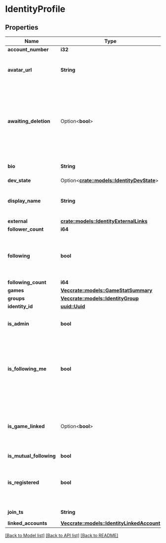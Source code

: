 # IdentityProfile

## Properties

Name | Type | Description | Notes
------------ | ------------- | ------------- | -------------
**account_number** | **i32** |  | 
**avatar_url** | **String** | The URL of this identity's avatar image. | 
**awaiting_deletion** | Option<**bool**> | Whether or not this identity is awaiting account deletion. Only visible to when the requestee is this identity. | [optional]
**bio** | **String** | Follows regex ^(?:[^\\n\\r]+\\n?|\\n){1,5}$ | 
**dev_state** | Option<[**crate::models::IdentityDevState**](IdentityDevState.md)> |  | [optional]
**display_name** | **String** | Represent a resource's readable display name. | 
**external** | [**crate::models::IdentityExternalLinks**](IdentityExternalLinks.md) |  | 
**follower_count** | **i64** |  | 
**following** | **bool** | Whether or not the requestee's identity is following this identity. | 
**following_count** | **i64** |  | 
**games** | [**Vec<crate::models::GameStatSummary>**](GameStatSummary.md) |  | 
**groups** | [**Vec<crate::models::IdentityGroup>**](IdentityGroup.md) |  | 
**identity_id** | [**uuid::Uuid**](uuid::Uuid.md) |  | 
**is_admin** | **bool** | Whether or not this identity is an admin. | 
**is_following_me** | **bool** | Whether or not this identity is both following and is followed by the requestee's identity. | 
**is_game_linked** | Option<**bool**> | Whether or not this game user has been linked through the Rivet dashboard. | [optional]
**is_mutual_following** | **bool** |  | 
**is_registered** | **bool** | Whether or not this identity is registered with a linked account. | 
**join_ts** | **String** | RFC3339 timestamp | 
**linked_accounts** | [**Vec<crate::models::IdentityLinkedAccount>**](IdentityLinkedAccount.md) |  | 

[[Back to Model list]](../README.md#documentation-for-models) [[Back to API list]](../README.md#documentation-for-api-endpoints) [[Back to README]](../README.md)


